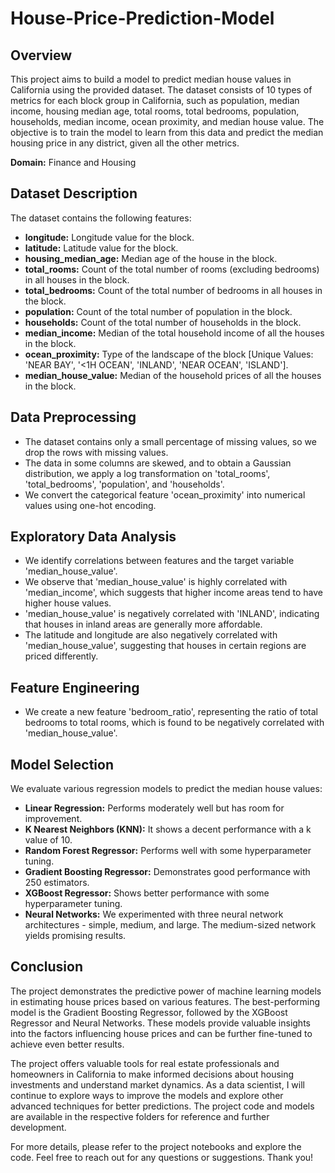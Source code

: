 # House-Price-Prediction-Model
## Overview

This project aims to build a model to predict median house values in California using the provided dataset. The dataset consists of 10 types of metrics for each block group in California, such as population, median income, housing median age, total rooms, total bedrooms, population, households, median income, ocean proximity, and median house value. The objective is to train the model to learn from this data and predict the median housing price in any district, given all the other metrics.

**Domain:** Finance and Housing

## Dataset Description

The dataset contains the following features:

- **longitude:** Longitude value for the block.
- **latitude:** Latitude value for the block.
- **housing_median_age:** Median age of the house in the block.
- **total_rooms:** Count of the total number of rooms (excluding bedrooms) in all houses in the block.
- **total_bedrooms:** Count of the total number of bedrooms in all houses in the block.
- **population:** Count of the total number of population in the block.
- **households:** Count of the total number of households in the block.
- **median_income:** Median of the total household income of all the houses in the block.
- **ocean_proximity:** Type of the landscape of the block [Unique Values: 'NEAR BAY', '<1H OCEAN', 'INLAND', 'NEAR OCEAN', 'ISLAND'].
- **median_house_value:** Median of the household prices of all the houses in the block.

## Data Preprocessing

- The dataset contains only a small percentage of missing values, so we drop the rows with missing values.
- The data in some columns are skewed, and to obtain a Gaussian distribution, we apply a log transformation on 'total_rooms', 'total_bedrooms', 'population', and 'households'.
- We convert the categorical feature 'ocean_proximity' into numerical values using one-hot encoding.

## Exploratory Data Analysis

- We identify correlations between features and the target variable 'median_house_value'.
- We observe that 'median_house_value' is highly correlated with 'median_income', which suggests that higher income areas tend to have higher house values.
- 'median_house_value' is negatively correlated with 'INLAND', indicating that houses in inland areas are generally more affordable.
- The latitude and longitude are also negatively correlated with 'median_house_value', suggesting that houses in certain regions are priced differently.

## Feature Engineering

- We create a new feature 'bedroom_ratio', representing the ratio of total bedrooms to total rooms, which is found to be negatively correlated with 'median_house_value'.

## Model Selection

We evaluate various regression models to predict the median house values:

- **Linear Regression:** Performs moderately well but has room for improvement.
- **K Nearest Neighbors (KNN):** It shows a decent performance with a k value of 10.
- **Random Forest Regressor:** Performs well with some hyperparameter tuning.
- **Gradient Boosting Regressor:** Demonstrates good performance with 250 estimators.
- **XGBoost Regressor:** Shows better performance with some hyperparameter tuning.
- **Neural Networks:** We experimented with three neural network architectures - simple, medium, and large. The medium-sized network yields promising results.

## Conclusion

The project demonstrates the predictive power of machine learning models in estimating house prices based on various features. The best-performing model is the Gradient Boosting Regressor, followed by the XGBoost Regressor and Neural Networks. These models provide valuable insights into the factors influencing house prices and can be further fine-tuned to achieve even better results.

The project offers valuable tools for real estate professionals and homeowners in California to make informed decisions about housing investments and understand market dynamics. As a data scientist, I will continue to explore ways to improve the models and explore other advanced techniques for better predictions. The project code and models are available in the respective folders for reference and further development.

For more details, please refer to the project notebooks and explore the code. Feel free to reach out for any questions or suggestions. Thank you!

